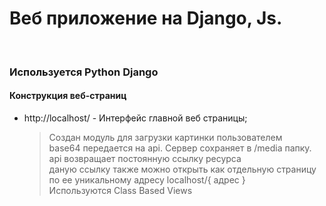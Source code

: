 # Веб приложение на Django, Js.
<br>

### Используется Python Django

#### Конструкция веб-страниц
* http://localhost/ - Интерфейс главной веб страницы;
    > Создан модуль для загрузки картинки пользователем<br>
    > base64 передается на api. Сервер сохраняет в /media папку.<br>
    > api возвращает постоянную ссылку ресурса<br>
    > даную ссылку также можно открыть как отдельную страницу по ее уникальному адресу localhost/{ адрес }<br>
    > Используются Class Based Views<br>